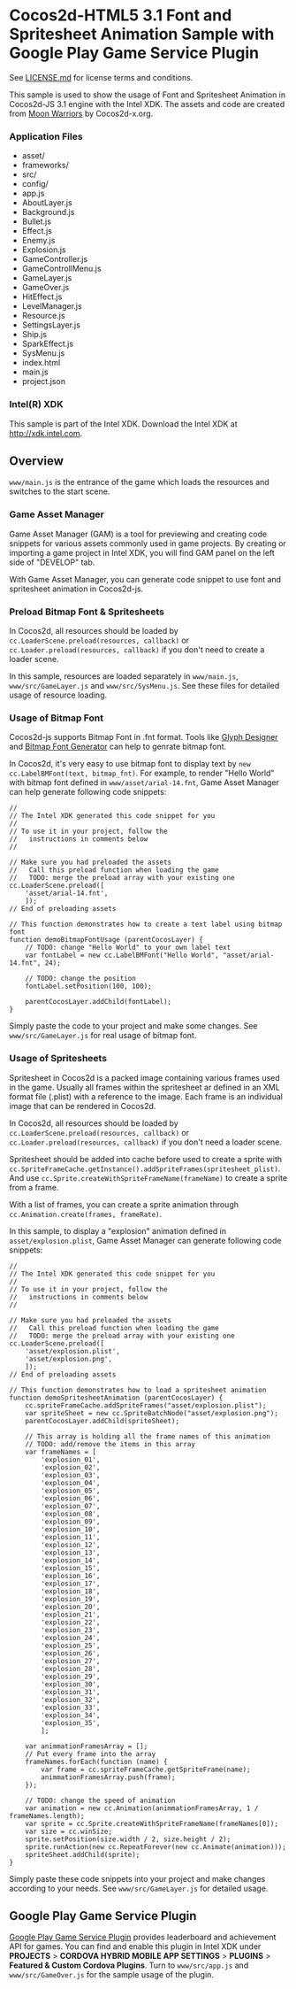 Cocos2d-HTML5 3.1 Font and Spritesheet Animation Sample with Google Play Game Service Plugin
============================================================================================

See [LICENSE.md](<LICENSE.md>) for license terms and conditions.

This sample is used to show the usage of Font and Spritesheet Animation in
Cocos2d-JS 3.1 engine with the Intel XDK. The assets and code are created from
[Moon Warriors][1] by Cocos2d-x.org.

[1]: <https://github.com/cocos2d/cocos2d-js/tree/develop/samples/js-moonwarriors>

### Application Files

-   asset/
-   frameworks/
-   src/
-   config/
-   app.js
-   AboutLayer.js
-   Background.js
-   Bullet.js
-   Effect.js
-   Enemy.js
-   Explosion.js
-   GameController.js
-   GameControllMenu.js
-   GameLayer.js
-   GameOver.js
-   HitEffect.js
-   LevelManager.js
-   Resource.js
-   SettingsLayer.js
-   Ship.js
-   SparkEffect.js
-   SysMenu.js
-   index.html
-   main.js
-   project.json

### Intel(R) XDK

This sample is part of the Intel XDK.
Download the Intel XDK at <http://xdk.intel.com>.


Overview
--------

`www/main.js` is the entrance of the game which loads the resources and switches
to the start scene.

### Game Asset Manager

Game Asset Manager (GAM) is a tool for previewing and creating code snippets for
various assets commonly used in game projects. By creating or importing a game
project in Intel XDK, you will find GAM panel on the left side of "DEVELOP" tab.

With Game Asset Manager, you can generate code snippet to use font and
spritesheet animation in Cocos2d-js.

### Preload Bitmap Font & Spritesheets

In Cocos2d, all resources should be loaded by `cc.LoaderScene.preload(resources,
callback)` or `cc.Loader.preload(resources, callback)` if you don't need to
create a loader scene.

In this sample, resources are loaded separately in `www/main.js`,
`www/src/GameLayer.js` and `www/src/SysMenu.js`. See these files for detailed
usage of resource loading.

### Usage of Bitmap Font

Cocos2d-js supports Bitmap Font in .fnt format. Tools like [Glyph Designer][3]
and [Bitmap Font Generator][4] can help to genrate bitmap font.

[3]: <https://71squared.com/glyphdesigner>
[4]: <http://www.angelcode.com/products/bmfont/>

In Cocos2d, it's very easy to use bitmap font to display text by `new
cc.LabelBMFont(text, bitmap_fnt)`. For example, to render "Hello World" with
bitmap font defined in `www/asset/arial-14.fnt`, Game Asset Manager can help
generate following code snippets:

~~~~~~~~~~~~~~~~~~~~~~~~~~~~~~~~~~~~~~~~~~~~~~~~~~~~~~~~~~~~~~~~~~~~~~~~~~~~~~~~
//
// The Intel XDK generated this code snippet for you
//
// To use it in your project, follow the
//   instructions in comments below
//

// Make sure you had preloaded the assets
//   Call this preload function when loading the game
//   TODO: merge the preload array with your existing one
cc.LoaderScene.preload([
    'asset/arial-14.fnt',
    ]);
// End of preloading assets

// This function demonstrates how to create a text label using bitmap font
function demoBitmapFontUsage (parentCocosLayer) {
    // TODO: change "Hello World" to your own label text
    var fontLabel = new cc.LabelBMFont("Hello World", "asset/arial-14.fnt", 24);

    // TODO: change the position
    fontLabel.setPosition(100, 100);

    parentCocosLayer.addChild(fontLabel);
}
~~~~~~~~~~~~~~~~~~~~~~~~~~~~~~~~~~~~~~~~~~~~~~~~~~~~~~~~~~~~~~~~~~~~~~~~~~~~~~~~

Simply paste the code to your project and make some changes. See
`www/src/GameLayer.js` for real usage of bitmap font.

### Usage of Spritesheets

Spritesheet in Cocos2d is a packed image containing various frames used in the
game. Usually all frames within the spritesheet ar defined in an XML format file
(.plist) with a reference to the image. Each frame is an individual image that
can be rendered in Cocos2d.

In Cocos2d, all resources should be loaded by `cc.LoaderScene.preload(resources,
callback)` or `cc.Loader.preload(resources, callback)` if you don't need a
loader scene.

Spritesheet should be added into cache before used to create a sprite with
`cc.SpriteFrameCache.getInstance().addSpriteFrames(spritesheet_plist)`. And use
`cc.Sprite.createWithSpriteFrameName(frameName)` to create a sprite from a
frame.

With a list of frames, you can create a sprite animation through
`cc.Animation.create(frames, frameRate)`.

In this sample, to display a "explosion" animation defined in
`asset/explosion.plist`, Game Asset Manager can generate following code
snippets:

~~~~~~~~~~~~~~~~~~~~~~~~~~~~~~~~~~~~~~~~~~~~~~~~~~~~~~~~~~~~~~~~~~~~~~~~~~~~~~~~
//
// The Intel XDK generated this code snippet for you
//
// To use it in your project, follow the
//   instructions in comments below
//

// Make sure you had preloaded the assets
//   Call this preload function when loading the game
//   TODO: merge the preload array with your existing one
cc.LoaderScene.preload([
    'asset/explosion.plist',
    'asset/explosion.png',
    ]);
// End of preloading assets

// This function demonstrates how to load a spritesheet animation
function demoSpritesheetAnimation (parentCocosLayer) {
    cc.spriteFrameCache.addSpriteFrames("asset/explosion.plist");
    var spriteSheet = new cc.SpriteBatchNode("asset/explosion.png");
    parentCocosLayer.addChild(spriteSheet);

    // This array is holding all the frame names of this animation
    // TODO: add/remove the items in this array
    var frameNames = [
        'explosion_01',
        'explosion_02',
        'explosion_03',
        'explosion_04',
        'explosion_05',
        'explosion_06',
        'explosion_07',
        'explosion_08',
        'explosion_09',
        'explosion_10',
        'explosion_11',
        'explosion_12',
        'explosion_13',
        'explosion_14',
        'explosion_15',
        'explosion_16',
        'explosion_17',
        'explosion_18',
        'explosion_19',
        'explosion_20',
        'explosion_21',
        'explosion_22',
        'explosion_23',
        'explosion_24',
        'explosion_25',
        'explosion_26',
        'explosion_27',
        'explosion_28',
        'explosion_29',
        'explosion_30',
        'explosion_31',
        'explosion_32',
        'explosion_33',
        'explosion_34',
        'explosion_35',
        ];

    var animmationFramesArray = [];
    // Put every frame into the array
    frameNames.forEach(function (name) {
        var frame = cc.spriteFrameCache.getSpriteFrame(name);
        animmationFramesArray.push(frame);
    });

    // TODO: change the speed of animation
    var animation = new cc.Animation(animmationFramesArray, 1 / frameNames.length);
    var sprite = cc.Sprite.createWithSpriteFrameName(frameNames[0]);
    var size = cc.winSize;
    sprite.setPosition(size.width / 2, size.height / 2);
    sprite.runAction(new cc.RepeatForever(new cc.Animate(animation)));
    spriteSheet.addChild(sprite);
}
~~~~~~~~~~~~~~~~~~~~~~~~~~~~~~~~~~~~~~~~~~~~~~~~~~~~~~~~~~~~~~~~~~~~~~~~~~~~~~~~

Simply paste these code snippets into your project and make changes according to
your needs. See `www/src/GameLayer.js` for detailed usage.


Google Play Game Service Plugin
-------------------------------

[Google Play Game Service Plugin][5] provides leaderboard and achievement API
for games. You can find and enable this plugin in Intel XDK under **PROJECTS**
\> **CORDOVA HYBRID MOBILE APP SETTINGS** \> **PLUGINS** \> **Featured & Custom
Cordova Plugins**. Turn to `www/src/app.js` and `www/src/GameOver.js` for the
sample usage of the plugin.

[5]: <https://github.com/01org/cordova-google-play-games-services>
